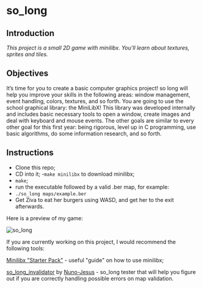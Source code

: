 # so_long

## Introduction

*This project is a small 2D game with minilibx. You'll learn about textures, sprites and tiles.*

## Objectives

It’s time for you to create a basic computer graphics project!
so long will help you improve your skills in the following areas: window management,
event handling, colors, textures, and so forth.
You are going to use the school graphical library: the MiniLibX! This library was
developed internally and includes basic necessary tools to open a window, create images
and deal with keyboard and mouse events.
The other goals are similar to every other goal for this first year: being rigorous, level
up in C programming, use basic algorithms, do some information research, and so forth.

## Instructions

- Clone this repo;
- CD into it;
-`make minilibx` to download minilibx;
- `make`;
- run the executable followed by a valid .ber map, for example:
- `./so_long maps/example.ber`
- Get Ziva to eat her burgers using WASD, and get her to the exit afterwards.

Here is a preview of my game:

![so_long](https://github.com/peterbikes/42-School-Common-Core/blob/main/02_so_long/extra/so_long.png)

If you are currently working on this project, I would recommend the following tools:

[Minilibx "Starter Pack"](https://harm-smits.github.io/42docs/libs/minilibx/getting_started.html) - useful "guide" on how to use minilibx;

[so_long_invalidator](https://github.com/Nuno-Jesus/so_long_invalidator) by [Nuno-Jesus](https://github.com/Nuno-Jesus) - so_long tester that will help you figure out if you are correctly handling possible errors on map validation.
